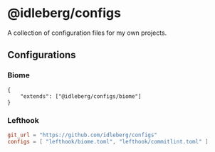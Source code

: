 # @idleberg/configs

A collection of configuration files for my own projects.

## Configurations

### Biome

```jsonc
{
	"extends": ["@idleberg/configs/biome"]
}
```

### Lefthook

```toml
git_url = "https://github.com/idleberg/configs"
configs = [ "lefthook/biome.toml", "lefthook/commitlint.toml" ]
```
